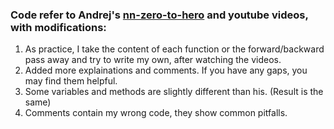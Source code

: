 ### Code refer to Andrej's [nn-zero-to-hero](https://github.com/karpathy/nn-zero-to-hero) and youtube videos, with modifications:

1. As practice, I take the content of each function or the forward/backward pass away and try to write my own, after watching the videos.
2. Added more explainations and comments. If you have any gaps, you may find them helpful.
3. Some variables and methods are slightly different than his. (Result is the same)
4. Comments contain my wrong code, they show common pitfalls.
